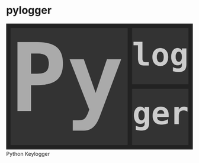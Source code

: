 # pylogger
![logo][logo]
Python Keylogger

[logo]: https://github.com/inknos/pylogger/blob/master/logo.png "Pylogger logo"

